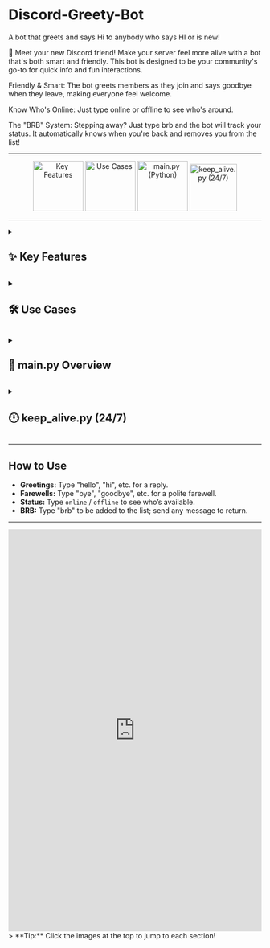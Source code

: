 # Discord-Greety-Bot

A bot that greets and says Hi to anybody who says HI or is new!

🤖 Meet your new Discord friend!
Make your server feel more alive with a bot that's both smart and friendly. This bot is designed to be your community's go-to for quick info and fun interactions.

Friendly & Smart: The bot greets members as they join and says goodbye when they leave, making everyone feel welcome.

Know Who's Online: Just type online or offline to see who's around.

The "BRB" System: Stepping away? Just type brb and the bot will track your status. It automatically knows when you're back and removes you from the list!

---

<p align="center">
  <a href="#features"><img width="100" height="100" src="https://img.icons8.com/stickers/100/automatic.png" alt="Key Features" title="Key Features" /></a>
  <span style="font-size:2em;"></span>
  <a href="#use-cases"><img width="100" height="100" src="https://img.icons8.com/bubbles/100/cursor.png" alt="Use Cases" title="Use Cases" /></a>
  <span style="font-size:2em;"></span>
  <a href="#mainpy"><img width="100" height="100" src="https://img.icons8.com/clouds/100/python.png" alt="main.py (Python)" title="main.py (Python)" /></a>
  <span style="font-size:2em;"></span>
  <a href="#keepalivepy"><img width="94" height="94" src="https://img.icons8.com/3d-fluency/94/last-24-hours.png" alt="keep_alive.py (24/7)" title="keep_alive.py (24/7)" /></a>
</p>

---

<details>
  <summary><h2 id="features">✨ Key Features</h2></summary>

- Stable Discord integration with discord.py
- Responds to greetings, farewells, and status words
- Tracks “brb” users in memory
- Free Replit hosting (always-on)
- 24/7 uptime via keep_alive.py and external pinging
- Secure token via environment variable
- Easy updates via GitHub

</details>

<p align="center"></p>

<details>
  <summary><h2 id="use-cases">🛠️ Use Cases</h2></summary>

- Greets new members and replies to “hi”, “hello”, etc.
- Check who’s online/offline with `online` or `offline`
- “brb” system shows who’s away and removes them when back
- Keeps your server organized and welcoming

</details>

<p align="center"></p>

<details>
  <summary><h2 id="mainpy">🐍 main.py Overview</h2></summary>

- Entry point for the Discord bot
- Sets up client/intents, event handlers, and command logic
- Handles greetings, farewells, status, and BRB
- Loads token securely, imports keep_alive.py for uptime

</details>

<p align="center"></p>

<details>
  <summary><h2 id="keepalivepy">🕛 keep_alive.py (24/7)</h2></summary>

- Runs a lightweight Flask web server for uptime monitoring
- Keeps the bot alive on Replit by responding to pings
- Import and call `keep_alive()` from `main.py`

</details>

---

## How to Use

- **Greetings:** Type "hello", "hi", etc. for a reply.
- **Farewells:** Type "bye", "goodbye", etc. for a polite farewell.
- **Status:** Type `online` / `offline` to see who’s available.
- **BRB:** Type "brb" to be added to the list; send any message to return.

---
<iframe src="https://scribehow.com/embed/Create_and_Add_a_Greety_Bot_to_Your_Server__6gLXerxuQ7ySjCAHLmDFog" width="100%" height="800" allow="fullscreen" style="aspect-ratio: 1 / 1; border: 0; min-height: 480px"></iframe>
> **Tip:** Click the images at the top to jump to each section!
